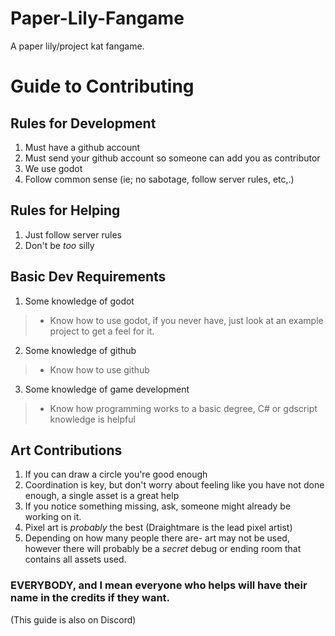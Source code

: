 # Paper-Lily-Fangame
A paper lily/project kat fangame.

# Guide to Contributing

## Rules for Development
1. Must have a github account
2. Must send your github account so someone can add you as contributor
3. We use godot
4. Follow common sense (ie; no sabotage, follow server rules, etc,.)

## Rules for Helping
1. Just follow server rules
2. Don't be *too* silly

## Basic Dev Requirements
1. Some knowledge of godot
> - Know how to use godot, if you never have, just look at an example project to get a feel for it.
2. Some knowledge of github
> - Know how to use github
3. Some knowledge of game development
> - Know how programming works to a basic degree, C# or gdscript knowledge is helpful

## Art Contributions
1. If you can draw a circle you're good enough
2. Coordination is key, but don't worry about feeling like you have not done enough, a single asset is a great help
3. If you notice something missing, ask, someone might already be working on it.
4. Pixel art is *probably* the best (Draightmare is the lead pixel artist)
5. Depending on how many people there are- art may not be used, however there will probably be a *secret* debug or ending room that contains all assets used.

### EVERYBODY, and I mean everyone who helps will have their name in the credits if they want.
(This guide is also on Discord)
